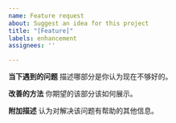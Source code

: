 ```yaml
---
name: Feature request
about: Suggest an idea for this project
title: "[Feature]"
labels: enhancement
assignees: ''

---
```


**当下遇到的问题**
描述哪部分是你认为现在不够好的。

**改善的方法**
你期望的该部分该如何展示。

**附加描述**
认为对解决该问题有帮助的其他信息。
